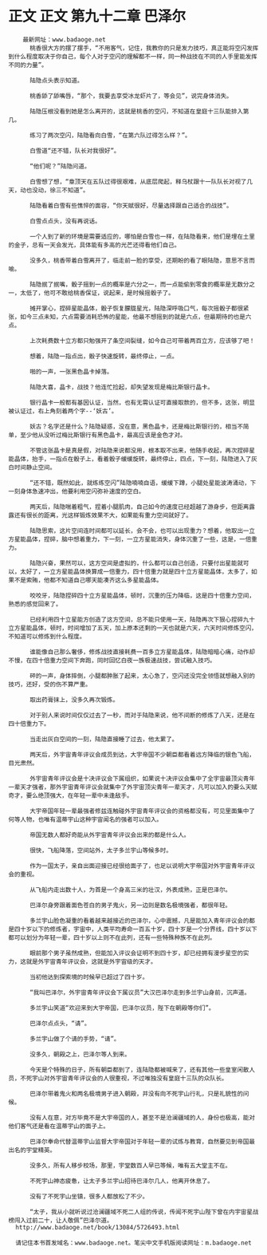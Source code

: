 # 正文 正文 第九十二章 巴泽尔
        最新网址：www.badaoge.net
          桃香很大方的摆了摆手，“不用客气，记住，我教你的只是发力技巧，真正能将空闪发挥到什么程度取决于你自己，每个人对于空闪的理解都不一样，同一种战技在不同的人手里能发挥不同的力量”。
      
          陆隐点头表示知道。
      
          桃香舔了舔嘴唇，“那个，我要去享受冰龙虾片了，等会见”，说完身体消失。
      
          陆隐压根没看到她是怎么离开的，这就是桃香的空闪，不知道在皇庭十三队能排入第几。
      
          练习了两次空闪，陆隐看向白雪，“在第六队过得怎么样？”。
      
          白雪道“还不错，队长对我很好”。
      
          “他们呢？”陆隐问道。
      
          白雪想了想，“章顶天在五队过得很艰难，从底层爬起，释乌杖跟十一队队长对视了几天，动也没动，徐三不知道”。
      
          陆隐看着白雪有些憔悴的面容，“你天赋很好，尽量选择跟自己适合的战技”。
      
          白雪点点头，没有再说话。
      
          一个人到了新的环境是需要适应的，哪怕是白雪也一样，在陆隐看来，他们是埋在土里的金子，总有一天会发光，具体能有多高的光芒还得看他们自己。
      
          没多久，桃香带着白雪离开了，临走前一脸的享受，还期盼的看了眼陆隐，意思不言而喻。
      
          陆隐抿了抿嘴，骰子摇到一点的概率是六分之一，而一点能偷到零食的概率是无数分之一，太低了，他可不敢给桃香保证，说起来，是时候摇骰子了。
      
          摊开掌心，捏碎星能晶体，骰子恢复朦胧星光，陆隐深呼吸口气，每次摇骰子都很紧张，如今三点未知，六点需要消耗恐怖的星能，他最不想摇到的就是六点，但最期待的也是六点。
      
          上次耗费数十立方都只勉强开了条空间裂缝，如今自己可带着两百立方，应该够了吧！
      
          想着，陆隐一指点出，骰子快速旋转，最终停止，一点。
      
          啪的一声，一张黑色晶卡掉落。
      
          陆隐大喜，晶卡，战技？他连忙捡起，却失望发现是梅比斯银行晶卡。
      
          银行晶卡一般都有基因认证，当然，也有无需认证可直接取款的，但不多，这张，明显被认证过，右上角刻着两个字--‘妖古’。
      
          妖古？名字还是什么？陆隐疑惑，没在意，黑色晶卡，还是梅比斯银行的，相当不简单，至少他从没听过梅比斯银行有黑色晶卡，最高应该是金色才对。
      
          不管这张晶卡是真是假，对陆隐来说都没用，根本取不出来，他随手收起，再次捏碎星能晶体，抬手，一指点在骰子上，看着骰子缓缓旋转，最终停止，四点，下一刻，陆隐进入了灰白时间静止空间。
      
          “还不错，既然如此，就练练空闪”陆隐喃喃自语，缓缓下蹲，小腿处星能波涛涌动，下一刻身体急速冲出，他要利用空闪弥补速度的空白。
      
          两天后，陆隐喘着粗气，捏着小腿肌肉，自己如今的速度已经超越了游身步，但距离露露还有很长的距离，光这样锻炼效果不大，如果能有重力空间就好了。
      
          陆隐思索，这片空间连时间都可以延长，会不会，也可以出现重力？想着，他取出一立方星能晶体，捏碎，脑中想着重力，下一刻，一立方星能消失，身体沉重了一些，这是，一倍重力。
      
          陆隐兴奋，果然可以，这方空间是虚拟的，什么都可以自己创造，只要付出星能就可以，太好了，一立方星能晶体换算成一倍重力，四十倍重力就是四十立方星能晶体，太多了，如果不是索贿，他都不知道自己哪天能凑齐这么多星能晶体。
      
          咬咬牙，陆隐捏碎四十立方星能晶体，顿时，沉重的压力降临，这是四十倍重力空间，熟悉的感觉回来了。
      
          已经利用四十立星能方创造了这方空间，总不能只使用一天，陆隐再次下狠心捏碎九十立方星能晶体，顿时，时间增加了五天，加上原本还剩的一天也就是六天，六天时间修炼空闪，不知道可以修炼到什么程度。
      
          谁能像自己那么奢侈，修炼战技直接耗费一百多立方星能晶体，陆隐暗暗心痛，动作却不慢，在四十倍重力空间下奔跑，同时回忆白夜一族极速战技，尝试融入技巧。
      
          砰的一声，身体摔倒，小腿都肿胀了起来，太心急了，空闪还没完全领悟就想融入别的技巧，还好，受的伤不算严重。
      
          取出药膏抹上，没多久再次锻炼。
      
          对于别人来说时间仅仅过去了一秒，而对于陆隐来说，他不间断的修炼了八天，还是在四十倍重力下。
      
          当走出灰白空间的一刻，陆隐直接睡了过去，他太累了。
      
          两天后，外宇宙青年评议会成员到达，大宇帝国不少朝臣都看着远方降临的银色飞船，目光肃然。
      
          外宇宙青年评议会是十决评议会下属组织，如果说十决评议会集中了全宇宙最顶尖青年一辈天才强者，那外宇宙青年评议会就集中了外宇宙顶尖青年一辈天才，凡可以加入的要么天赋奇才，要么绝顶强大，在年轻一辈中未逢敌手。
      
          大宇帝国年轻一辈最强者修兹连触碰外宇宙青年评议会的资格都没有，可见里面集中了何等人物，也唯有温蒂宇山这种宇宙闻名的强者可以加入。
      
          帝国无数人都好奇能从外宇宙青年评议会出来的都是什么人。
      
          很快，飞船降落，空间站外，太子多兰宇山等候多时。
      
          作为一国太子，亲自出面迎接已经很给面子了，也足以说明大宇帝国对外宇宙青年评议会的重视。
      
          从飞船内走出数十人，为首是一个身高三米的壮汉，外表成熟，正是巴泽尔。
      
          巴泽尔身旁跟着面色苍白的男子鬼火，另一边则是数名极境强者，都很年轻。
      
          多兰宇山脸色凝重的看着越来越接近的巴泽尔，心中震撼，凡是能加入青年评议会的都是四十岁以下的修炼者，宇宙中，人类平均寿命一百五十岁，四十岁是一个分界线，四十岁以下都可以划分为年轻一辈，四十岁以上则不在此列，还有一些特殊种族不在此列。
      
          眼前那个男子虽然成熟，但能加入评议会证明不到四十岁，却已经拥有漫步星空的实力，这就是外宇宙青年评议会，这就是外宇宙级的天才。
      
          当初他达到探索境的时候早已超过了四十岁。
      
          “我叫巴泽尔，外宇宙青年评议会下属议员”大汉巴泽尔走到多兰宇山身前，沉声道。
      
          多兰宇山笑道“欢迎来到大宇帝国，巴泽尔议员，陛下在朝殿等你们”。
      
          巴泽尔点点头，“请”。
      
          多兰宇山做了个请的手势，“请”。
      
          没多久，朝殿之上，巴泽尔等人到来。
      
          今天是个特殊的日子，所有朝臣都到了，连陆隐都被喊来了，还有其他一些皇室闲散人员，不死宇山对外宇宙青年评议会的人很重视，不过唯独没有皇庭十三队的众队长。
      
          巴泽尔带着鬼火和两名极境男子进入朝殿，并没有向不死宇山行礼，只是礼貌性的问候。
      
          没有人在意，对方毕竟不是大宇帝国的人，甚至不是沧澜疆域的人，身份也极高，能对他们客气还是看在温蒂宇山的面子上。
      
          巴泽尔奉命代替温蒂宇山监督大宇帝国对于年轻一辈的试炼与教育，自然要见到帝国最出名的宇堂精英。
      
          没多久，所有人移步校场，那里，宇堂数百人早已等候，唯有五大堂主不在。
      
          不死宇山神态疲惫，让太子多兰宇山招待巴泽尔几人，他离开休息了。
      
          没有了不死宇山坐镇，很多人都放松了不少。
      
          “太子，我从小就听说过沧澜疆域不死二人组的传说，传闻不死宇山陛下曾在内宇宙星战榜闯入过前二十，让人敬佩”巴泽尔道。
      http://www.badaoge.net/book/13084/5726493.html
      
      请记住本书首发域名：www.badaoge.net。笔尖中文手机版阅读网址：m.badaoge.net